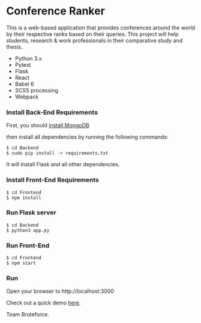 # Conference Ranker #

This is a web-based application that provides conferences around the world by their respective ranks based on their queries. This project will help students, research & work professionals in their comparative study and thesis.

* Python 3.x
* Pytest
* Flask
* React
* Babel 6
* SCSS processing
* Webpack

### Install Back-End Requirements

First, you should [install MongoDB](https://docs.mongodb.com/manual/installation/)

then install all dependencies by running the following commands:

    $ cd Backend
    $ sudo pip install -r requirements.txt


It will install Flask and all other dependencies.


 
### Install Front-End Requirements

    $ cd Frontend
    $ npm install


### Run Flask server

    $ cd Backend
    $ python3 app.py


### Run Front-End

    $ cd Frontend
    $ npm start


### Run

Open your browser to  http://localhost:3000

Check out a quick demo [here](https://youtu.be/XilKTmjy5pI).

Team Bruteforce.

